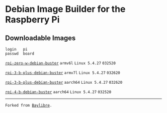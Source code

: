 # Debian Image Builder for the Raspberry Pi
<h2>Downloadable Images</h2>

```
login   pi
passwd  board
```

<code><a href="http://www.mediafire.com/file/w9um696jli9s9eo/rpi-zero-w-debian-buster.7z/file">rpi-zero-w-debian-buster</a></code> <code>armv6l</code> <code>Linux 5.4.27</code> <code>032520</code>

<code><a href="http://www.mediafire.com/file/jt07tulw6o6uzbx/rpi-3-b-plus-debian-buster-v7.7z/file">rpi-3-b-plus-debian-buster</a></code> <code>armv7l</code> <code>Linux 5.4.27</code> <code>032620</code>

<code><a href="http://www.mediafire.com/file/ujlehuuh7fky6z7/rpi-3-b-plus-debian-buster.7z/file">rpi-3-b-plus-debian-buster</a></code> <code>aarch64</code> <code>Linux 5.4.27</code> <code>032620</code>

<code><a href="http://www.mediafire.com/file/ordfv84kkn2tegu/rpi-4-b-debian-buster.7z/file">rpi-4-b-debian-buster</a></code> <code>aarch64</code> <code>Linux 5.4.27</code> <code>032520</code>

<hr>
<code>Forked from <a href="https://github.com/BayLibre/libretech-image-builder">Baylibre</a>.</code>
